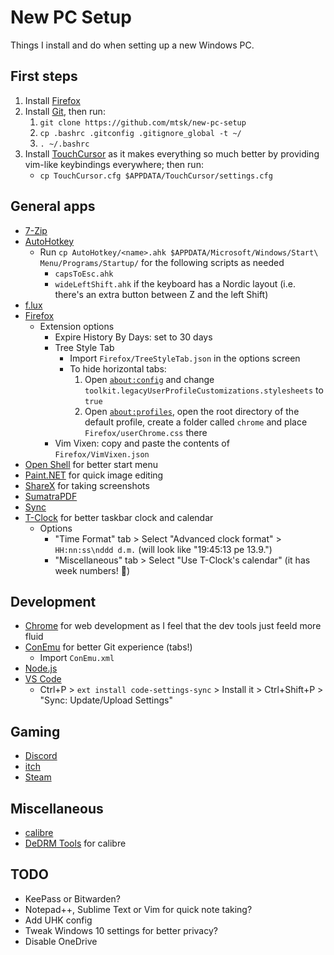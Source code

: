 # New PC Setup

Things I install and do when setting up a new Windows PC.

## First steps

1. Install [Firefox](https://www.mozilla.org/en-US/firefox/)
1. Install [Git](https://git-scm.com/download/win), then run:
   1. `git clone https://github.com/mtsk/new-pc-setup`
   1. `cp .bashrc .gitconfig .gitignore_global -t ~/`
   1. `. ~/.bashrc`
1. Install [TouchCursor](https://martin-stone.github.io/touchcursor/) as it
   makes everything so much better by providing vim-like keybindings everywhere;
   then run:
   - `cp TouchCursor.cfg $APPDATA/TouchCursor/settings.cfg`

## General apps

- [7-Zip](https://www.7-zip.org/)
- [AutoHotkey](https://www.autohotkey.com/)
  - Run `cp AutoHotkey/<name>.ahk $APPDATA/Microsoft/Windows/Start\ Menu/Programs/Startup/`
    for the following scripts as needed
    - `capsToEsc.ahk`
    - `wideLeftShift.ahk` if the keyboard has a Nordic layout (i.e. there's an
      extra button between Z and the left Shift)
- [f.lux](https://justgetflux.com/)
- [Firefox](https://www.mozilla.org/en-US/firefox/)
  - Extension options
    - Expire History By Days: set to 30 days
    - Tree Style Tab
      - Import `Firefox/TreeStyleTab.json` in the options screen
      - To hide horizontal tabs:
        1. Open [`about:config`](about:config) and change
           `toolkit.legacyUserProfileCustomizations.stylesheets` to `true`
        1. Open [`about:profiles`](about:profiles), open the root directory of
           the default profile, create a folder called `chrome` and place
           `Firefox/userChrome.css` there
    - Vim Vixen: copy and paste the contents of `Firefox/VimVixen.json`
- [Open Shell](https://github.com/Open-Shell/Open-Shell-Menu) for better start
  menu
- [Paint.NET](https://www.getpaint.net/) for quick image editing
- [ShareX](https://getsharex.com/) for taking screenshots
- [SumatraPDF](https://www.sumatrapdfreader.org/)
- [Sync](https://www.sync.com/install/)
- [T-Clock](https://github.com/White-Tiger/T-Clock) for better taskbar clock and
  calendar
  - Options
    - "Time Format" tab > Select "Advanced clock format" > `HH:nn:ss\nddd d.m.`
      (will look like "19:45:13 pe 13.9.")
    - "Miscellaneous" tab > Select "Use T-Clock's calendar" (it has week
      numbers! :muscle:)

## Development

- [Chrome](https://www.google.com/chrome/) for web development as I feel that
  the dev tools just feeld more fluid
- [ConEmu](https://conemu.github.io/) for better Git experience (tabs!)
  - Import `ConEmu.xml`
- [Node.js](https://nodejs.org/en/)
- [VS Code](https://code.visualstudio.com/)
  - Ctrl+P > `ext install code-settings-sync` > Install it > Ctrl+Shift+P >
    "Sync: Update/Upload Settings"

## Gaming

- [Discord](https://discordapp.com/)
- [itch](https://itch.io/app)
- [Steam](https://store.steampowered.com/about/)

## Miscellaneous

- [calibre](https://calibre-ebook.com/)
- [DeDRM Tools](https://apprenticealf.wordpress.com/) for calibre

## TODO

- KeePass or Bitwarden?
- Notepad++, Sublime Text or Vim for quick note taking?
- Add UHK config
- Tweak Windows 10 settings for better privacy?
- Disable OneDrive

